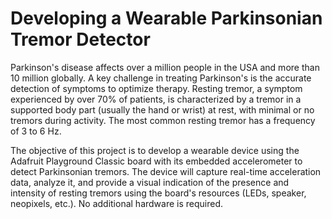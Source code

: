 # Developing a Wearable Parkinsonian Tremor Detector
Parkinson's disease affects over a million people in the USA and more than 10 million globally. A key challenge in treating Parkinson's is the accurate detection of symptoms to optimize therapy. Resting tremor, a symptom experienced by over 70% of patients, is characterized by a tremor in a supported body part (usually the hand or wrist) at rest, with minimal or no tremors during activity. The most common resting tremor has a frequency of 3 to 6 Hz.

The objective of this project is to develop a wearable device using the Adafruit Playground Classic board with its embedded accelerometer to detect Parkinsonian tremors. The device will capture real-time acceleration data, analyze it, and provide a visual indication of the presence and intensity of resting tremors using the board's resources (LEDs, speaker, neopixels, etc.). No additional hardware is required.
